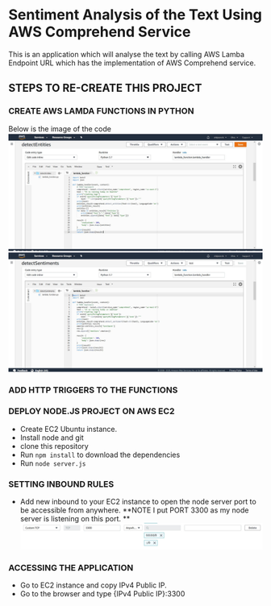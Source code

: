 # Sentiment Analysis of the Text Using AWS Comprehend Service
This is an application which will analyse the text by calling AWS Lamba Endpoint URL which has the implementation of  AWS Comprehend service. 

## STEPS TO RE-CREATE THIS PROJECT

### CREATE AWS LAMDA FUNCTIONS IN PYTHON

Below is the image of the code
![getEntities()](https://github.com/shilpisirohi12/text-Analysis-AWS-Comprehend/blob/master/images/detectEntities.JPG)
![getSentiments()](https://github.com/shilpisirohi12/text-Analysis-AWS-Comprehend/blob/master/images/detectSentiments.JPG)

### ADD HTTP TRIGGERS TO THE FUNCTIONS 

### DEPLOY NODE.JS PROJECT ON AWS EC2

- Create EC2 Ubuntu instance.
- Install node and git
- clone this repository
- Run ```npm install``` to download the dependencies
- Run ```node server.js```

### SETTING INBOUND RULES
- Add new inbound to your EC2 instance to open the node server port to be accessible from anywhere. 
     **NOTE I put PORT 3300 as my node server is listening on this port. **
![Custom TCP](https://github.com/shilpisirohi12/text-Analysis-AWS-Comprehend/blob/master/images/customTCP.JPG)

### ACCESSING THE APPLICATION
- Go to EC2 instance and copy IPv4 Public IP.
- Go to the browser and type {IPv4 Public IP}:3300 



